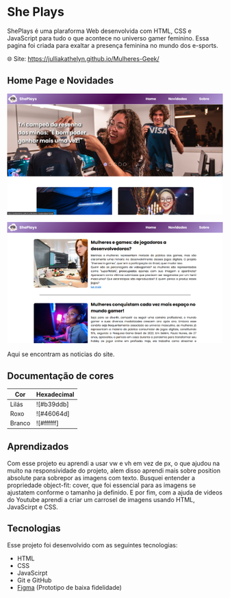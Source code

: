 
# She Plays

ShePlays é uma plaraforma Web desenvolvida com HTML, CSS e JavaScript para tudo o que acontece no universo gamer feminino. Essa pagina foi criada para exaltar a presença feminina no mundo dos e-sports.

🌐 Site: https://julliakathelyn.github.io/Mulheres-Geek/


## Home Page e Novidades

![App Screenshot](img-mulheresgeek/img-1.png)

![App Screenshot](img-mulheresgeek/img-2.png)

Aqui se encontram as noticias do site.



## Documentação de cores

| Cor               | Hexadecimal                                                |
| ----------------- | ---------------------------------------------------------------- |
| Lilás       | ![#b39ddb]
| Roxo       | ![#46064d] |
| Branco       | ![#ffffff] |



## Aprendizados


Com esse projeto eu aprendi a usar vw e vh em vez de px, o que ajudou na muito na responsividade do projeto, alem disso aprendi mais sobre position absolute para sobrepor as imagens com texto. Busquei entender a propriedade object-fit: cover, que foi essencial para as imagens se ajustatem conforme o tamanho ja definido. E por fim, com a ajuda de videos do Youtube aprendi a criar um carrosel de imagens usando HTML, JavaScirpt e CSS.

## Tecnologias

Esse projeto foi desenvolvido com as seguintes tecnologias:

- HTML
- CSS
- JavaScirpt
- Git e GitHub
- [Figma](https://www.figma.com/design/Tvaqk1qFZviTJF7qqLXepM/CyberZone?m=auto&t=aqLf0spbl6nppp7n-6) (Prototipo de baixa fidelidade)


